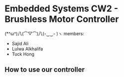# Embedded Systems CW2 - Brushless Motor Controller 

(*^ω^)八(⌒▽⌒)八(-‿‿- )ヽ members:
- Sajid Ali
- Lulwa Alkhalifa
- Tuck Hong

## How to use our controller 
